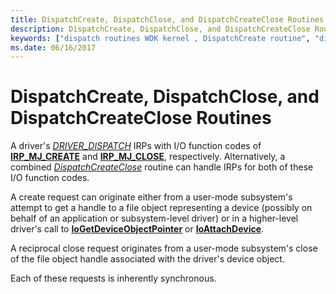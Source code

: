 ```yaml
---
title: DispatchCreate, DispatchClose, and DispatchCreateClose Routines
description: DispatchCreate, DispatchClose, and DispatchCreateClose Routines
keywords: ["dispatch routines WDK kernel , DispatchCreate routine", "dispatch routines WDK kernel , DispatchClose routine", "dispatch routines WDK kernel , DispatchCreateClose routine", "DispatchCreateClose routine", "DispatchClose routine", "DispatchCreate routine", "IRP_MJ_CREATE I/O function code", "IRP_MJ_CLOSE I/O function code", "create dispatch routines WDK kernel", "close dispatch routines WDK kernel"]
ms.date: 06/16/2017
---
```


# DispatchCreate, DispatchClose, and DispatchCreateClose Routines





A driver's [*DRIVER_DISPATCH*](/windows-hardware/drivers/ddi/wdm/nc-wdm-driver_dispatch) IRPs with I/O function codes of [**IRP\_MJ\_CREATE**](./irp-mj-create.md) and [**IRP\_MJ\_CLOSE**](./irp-mj-close.md), respectively. Alternatively, a combined [*DispatchCreateClose*](/windows-hardware/drivers/ddi/wdm/nc-wdm-driver_dispatch) routine can handle IRPs for both of these I/O function codes.

A create request can originate either from a user-mode subsystem's attempt to get a handle to a file object representing a device (possibly on behalf of an application or subsystem-level driver) or in a higher-level driver's call to [**IoGetDeviceObjectPointer**](/windows-hardware/drivers/ddi/wdm/nf-wdm-iogetdeviceobjectpointer) or [**IoAttachDevice**](/windows-hardware/drivers/ddi/wdm/nf-wdm-ioattachdevice).

A reciprocal close request originates from a user-mode subsystem's close of the file object handle associated with the driver's device object.

Each of these requests is inherently synchronous.

 

